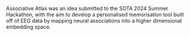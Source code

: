 Associative Atlas was an idea submitted to the SOTA 2024 Summer Hackathon, with the aim to develop a personalised memorisation tool built off of EEG data by mapping neural associations into a higher dimensional embedding space.
